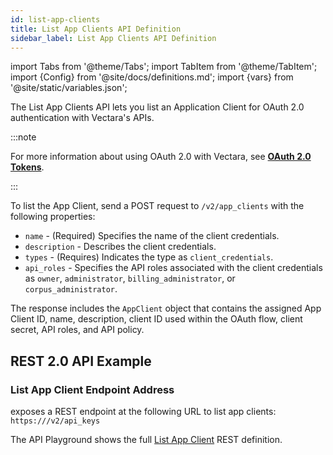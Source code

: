 ```yaml
---
id: list-app-clients
title: List App Clients API Definition
sidebar_label: List App Clients API Definition
---
```


import Tabs from '@theme/Tabs';
import TabItem from '@theme/TabItem';
import {Config} from '@site/docs/definitions.md';
import {vars} from '@site/static/variables.json';

The List App Clients API lets you list an Application Client for OAuth 2.0 
authentication with Vectara's APIs.

:::note

For more information about using OAuth 2.0 with Vectara, see 
[**OAuth 2.0 Tokens**](/docs/learn/authentication/oauth-2).

:::

To list the App Client, send a POST request to `/v2/app_clients` with the 
following properties:

* `name` - (Required) Specifies the name of the client credentials.
* `description` - Describes the client credentials.
* `types` - (Requires) Indicates the type as `client_credentials`.
* `api_roles` - Specifies the API roles associated with the client credentials 
  as `owner`, `administrator`, `billing_administrator`, or `corpus_administrator`.

The response includes the `AppClient` object that contains the assigned App 
Client ID, name, description, client ID used within the OAuth flow, client 
secret, API roles, and API policy.

## REST 2.0 API Example

### List App Client Endpoint Address

<Config v="names.product"/> exposes a REST endpoint at the following URL
to list app clients:
<code>https://<Config v="domains.rest.indexing"/>/v2/api_keys</code>

The API Playground shows the full [List App Client](/docs/rest-api/list-app-client) REST definition.
